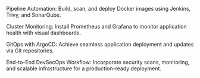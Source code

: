 Pipeline Automation: Build, scan, and deploy Docker images using Jenkins, Trivy, and SonarQube.

Cluster Monitoring: Install Prometheus and Grafana to monitor application health with visual dashboards.

GitOps with ArgoCD: Achieve seamless application deployment and updates via Git repositories.

End-to-End DevSecOps Workflow: Incorporate security scans, monitoring, and scalable infrastructure for a production-ready deployment.
